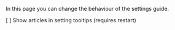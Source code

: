 In this page you can change the behaviour of the settings guide.

[ ] Show articles in setting tooltips (requires restart)